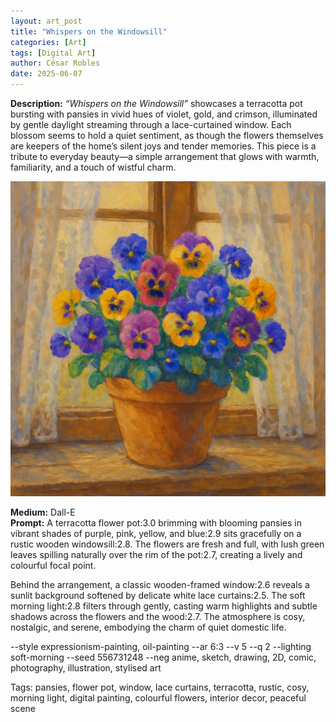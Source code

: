 ```yaml
---
layout: art_post
title: "Whispers on the Windowsill"
categories: [Art]
tags: [Digital Art]
author: César Robles
date: 2025-06-07
---
```

**Description:** *“Whispers on the Windowsill”* showcases a terracotta pot bursting with pansies in vivid hues of violet, gold, and crimson, illuminated by gentle daylight streaming through a lace-curtained window. Each blossom seems to hold a quiet sentiment, as though the flowers themselves are keepers of the home’s silent joys and tender memories. This piece is a tribute to everyday beauty—a simple arrangement that glows with warmth, familiarity, and a touch of wistful charm.

![Whispers on the Windowsill](/imag/digital_art/whispers_on_the_windowsill.jpg)

**Medium:** Dall-E\
**Prompt:** A terracotta flower pot:3.0 brimming with blooming pansies in vibrant shades of purple, pink, yellow, and blue:2.9 sits gracefully on a rustic wooden windowsill:2.8. The flowers are fresh and full, with lush green leaves spilling naturally over the rim of the pot:2.7, creating a lively and colourful focal point.

Behind the arrangement, a classic wooden-framed window:2.6 reveals a sunlit background softened by delicate white lace curtains:2.5. The soft morning light:2.8 filters through gently, casting warm highlights and subtle shadows across the flowers and the wood:2.7. The atmosphere is cosy, nostalgic, and serene, embodying the charm of quiet domestic life.

--style expressionism-painting, oil-painting --ar 6:3 --v 5 --q 2 --lighting soft-morning --seed 556731248 --neg anime, sketch, drawing, 2D, comic, photography, illustration, stylised art

Tags: pansies, flower pot, window, lace curtains, terracotta, rustic, cosy, morning light, digital painting, colourful flowers, interior decor, peaceful scene